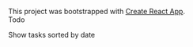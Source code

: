 This project was bootstrapped with [Create React App](https://github.com/facebook/create-react-app).</br>
Todo </br>

Show tasks sorted by date
